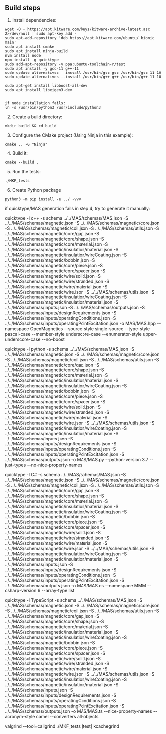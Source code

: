 
## Build steps

1. Install dependencies:

```
wget -O - https://apt.kitware.com/keys/kitware-archive-latest.asc 2>/dev/null | sudo apt-key add -
sudo apt-add-repository 'deb https://apt.kitware.com/ubuntu/ bionic main'
sudo apt install cmake
sudo apt install ninja-build
nvm install node
npm install -g quicktype
sudo add-apt-repository -y ppa:ubuntu-toolchain-r/test
sudo apt install -y gcc-11 g++-11
sudo update-alternatives --install /usr/bin/gcc gcc /usr/bin/gcc-11 10
sudo update-alternatives --install /usr/bin/g++ g++ /usr/bin/g++-11 10

sudo apt-get install libboost-all-dev
sudo apt install libeigen3-dev


if node installation fails:
ln -s /usr/bin/python3 /usr/include/python3

```

2. Create a build directory:

```
mkdir build && cd build
```

3. Configure the CMake project (Using Ninja in this example):

```
cmake .. -G "Ninja"
```

4. Build it:

```
cmake --build .
```

5. Run the tests:

```
./MKF_tests
```
6. Create Python package

```
python3 -m pip install -e ../ -vvv
```


if quicktype/MAS generation fails in step 4, try to generate it manually:

quicktype -l c++ -s schema ../../MAS/schemas/MAS.json -S ../../MAS/schemas/magnetic.json -S ../../MAS/schemas/magnetic/core.json -S ../../MAS/schemas/magnetic/coil.json -S ../../MAS/schemas/utils.json -S ../../MAS/schemas/magnetic/core/gap.json -S ../../MAS/schemas/magnetic/core/shape.json -S ../../MAS/schemas/magnetic/core/material.json -S ../../MAS/schemas/magnetic/insulation/material.json -S ../../MAS/schemas/magnetic/insulation/wireCoating.json -S ../../MAS/schemas/magnetic/bobbin.json -S ../../MAS/schemas/magnetic/core/piece.json -S ../../MAS/schemas/magnetic/core/spacer.json -S ../../MAS/schemas/magnetic/wire/solid.json -S ../../MAS/schemas/magnetic/wire/stranded.json -S ../../MAS/schemas/magnetic/wire/material.json -S ../../MAS/schemas/magnetic/wire.json -S ../../MAS/schemas/utils.json -S ../../MAS/schemas/magnetic/insulation/wireCoating.json -S ../../MAS/schemas/magnetic/insulation/material.json -S ../../MAS/schemas/inputs.json -S ../../MAS/schemas/outputs.json -S ../../MAS/schemas/inputs/designRequirements.json -S ../../MAS/schemas/inputs/operatingConditions.json -S ../../MAS/schemas/inputs/operatingPointExcitation.json -o MAS/MAS.hpp --namespace OpenMagnetics --source-style single-source --type-style pascal-case --member-style underscore-case --enumerator-style upper-underscore-case --no-boost


quicktype -l python -s schema ../../MAS/schemas/MAS.json -S ../../MAS/schemas/magnetic.json -S ../../MAS/schemas/magnetic/core.json -S ../../MAS/schemas/magnetic/coil.json -S ../../MAS/schemas/utils.json -S ../../MAS/schemas/magnetic/core/gap.json -S ../../MAS/schemas/magnetic/core/shape.json -S ../../MAS/schemas/magnetic/core/material.json -S ../../MAS/schemas/magnetic/insulation/material.json -S ../../MAS/schemas/magnetic/insulation/wireCoating.json -S ../../MAS/schemas/magnetic/bobbin.json -S ../../MAS/schemas/magnetic/core/piece.json -S ../../MAS/schemas/magnetic/core/spacer.json -S ../../MAS/schemas/magnetic/wire/solid.json -S ../../MAS/schemas/magnetic/wire/stranded.json -S ../../MAS/schemas/magnetic/wire/material.json -S ../../MAS/schemas/magnetic/wire.json -S ../../MAS/schemas/utils.json -S ../../MAS/schemas/magnetic/insulation/wireCoating.json -S ../../MAS/schemas/magnetic/insulation/material.json -S ../../MAS/schemas/inputs.json -S ../../MAS/schemas/inputs/designRequirements.json -S ../../MAS/schemas/inputs/operatingConditions.json -S ../../MAS/schemas/inputs/operatingPointExcitation.json -S ../../MAS/schemas/outputs.json -o MAS/MAS.py --python-version 3.7 --just-types --no-nice-property-names

quicktype -l C# -s schema ../../MAS/schemas/MAS.json -S ../../MAS/schemas/magnetic.json -S ../../MAS/schemas/magnetic/core.json -S ../../MAS/schemas/magnetic/coil.json -S ../../MAS/schemas/utils.json -S ../../MAS/schemas/magnetic/core/gap.json -S ../../MAS/schemas/magnetic/core/shape.json -S ../../MAS/schemas/magnetic/core/material.json -S ../../MAS/schemas/magnetic/insulation/material.json -S ../../MAS/schemas/magnetic/insulation/wireCoating.json -S ../../MAS/schemas/magnetic/bobbin.json -S ../../MAS/schemas/magnetic/core/piece.json -S ../../MAS/schemas/magnetic/core/spacer.json -S ../../MAS/schemas/magnetic/wire/solid.json -S ../../MAS/schemas/magnetic/wire/stranded.json -S ../../MAS/schemas/magnetic/wire/material.json -S ../../MAS/schemas/magnetic/wire.json -S ../../MAS/schemas/utils.json -S ../../MAS/schemas/magnetic/insulation/wireCoating.json -S ../../MAS/schemas/magnetic/insulation/material.json -S ../../MAS/schemas/inputs.json -S ../../MAS/schemas/inputs/designRequirements.json -S ../../MAS/schemas/inputs/operatingConditions.json -S ../../MAS/schemas/inputs/operatingPointExcitation.json -S ../../MAS/schemas/outputs.json -o MAS/MAS.cs  --namespace MMM --csharp-version 6  --array-type list 

quicktype -l TypeScript -s schema ../../MAS/schemas/MAS.json -S ../../MAS/schemas/magnetic.json -S ../../MAS/schemas/magnetic/core.json -S ../../MAS/schemas/magnetic/coil.json -S ../../MAS/schemas/utils.json -S ../../MAS/schemas/magnetic/core/gap.json -S ../../MAS/schemas/magnetic/core/shape.json -S ../../MAS/schemas/magnetic/core/material.json -S ../../MAS/schemas/magnetic/insulation/material.json -S ../../MAS/schemas/magnetic/insulation/wireCoating.json -S ../../MAS/schemas/magnetic/bobbin.json -S ../../MAS/schemas/magnetic/core/piece.json -S ../../MAS/schemas/magnetic/core/spacer.json -S ../../MAS/schemas/magnetic/wire/solid.json -S ../../MAS/schemas/magnetic/wire/stranded.json -S ../../MAS/schemas/magnetic/wire/material.json -S ../../MAS/schemas/magnetic/wire.json -S ../../MAS/schemas/utils.json -S ../../MAS/schemas/magnetic/insulation/wireCoating.json -S ../../MAS/schemas/magnetic/insulation/material.json -S ../../MAS/schemas/inputs.json -S ../../MAS/schemas/inputs/designRequirements.json -S ../../MAS/schemas/inputs/operatingConditions.json -S ../../MAS/schemas/inputs/operatingPointExcitation.json -S ../../MAS/schemas/outputs.json -o MAS/MAS.ts --nice-property-names --acronym-style camel --converters all-objects


valgrind --tool=callgrind ./MKF_tests [test]
kcachegrind